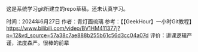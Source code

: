 这是系统学习git所建立的repo草稿，还未认真学习。

时间：2024年6月27日
作者：青灯画琉璃
参考：【【GeekHour】一小时Git教程】https://www.bilibili.com/video/BV1HM411377j?p=12&vd_source=57a38c7ae888b255b61c56d3cc04a07d
评价：讲课逻辑严谨，法度森严。很棒的前辈
